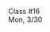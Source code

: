 <div class="lecture1">

<div class="column_date">
<p markdown="block">

Class #16 <br>
Mon, 3/30

</p>
</div>
<div class="column_materials">
<p markdown="block">



</p>
</div>

<div class="column_assign">
<p markdown="block">



</p>
</div>

</div>

